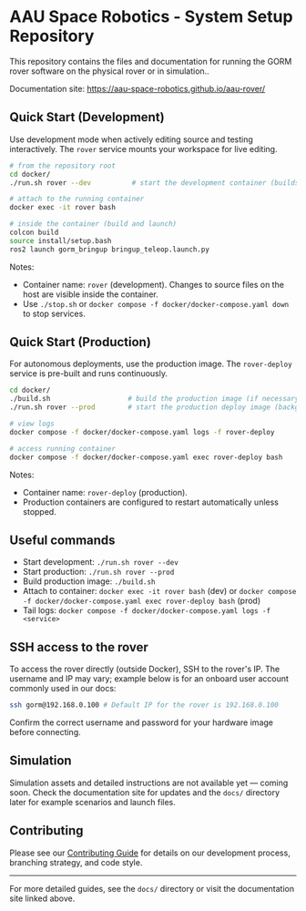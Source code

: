 # AAU Space Robotics - System Setup Repository
This repository contains the files and documentation for running the GORM rover software on the physical rover or in simulation..

Documentation site: https://aau-space-robotics.github.io/aau-rover/

## Quick Start (Development)

Use development mode when actively editing source and testing interactively. The `rover` service mounts your workspace for live editing.

```bash
# from the repository root
cd docker/
./run.sh rover --dev          # start the development container (builds and mounts source)

# attach to the running container
docker exec -it rover bash

# inside the container (build and launch)
colcon build
source install/setup.bash
ros2 launch gorm_bringup bringup_teleop.launch.py
```

Notes:
- Container name: `rover` (development). Changes to source files on the host are visible inside the container.
- Use `./stop.sh` or `docker compose -f docker/docker-compose.yaml down` to stop services.

## Quick Start (Production)

For autonomous deployments, use the production image. The `rover-deploy` service is pre-built and runs continuously.

```bash
cd docker/
./build.sh                   # build the production image (if necessary)
./run.sh rover --prod        # start the production deploy image (background)

# view logs
docker compose -f docker/docker-compose.yaml logs -f rover-deploy

# access running container
docker compose -f docker/docker-compose.yaml exec rover-deploy bash
```

Notes:
- Container name: `rover-deploy` (production).
- Production containers are configured to restart automatically unless stopped.

## Useful commands

- Start development: `./run.sh rover --dev`
- Start production: `./run.sh rover --prod`
- Build production image: `./build.sh`
- Attach to container: `docker exec -it rover bash` (dev) or `docker compose -f docker/docker-compose.yaml exec rover-deploy bash` (prod)
- Tail logs: `docker compose -f docker/docker-compose.yaml logs -f <service>`

## SSH access to the rover

To access the rover directly (outside Docker), SSH to the rover's IP. The username and IP may vary; example below is for an onboard user account commonly used in our docs:

```bash
ssh gorm@192.168.0.100 # Default IP for the rover is 192.168.0.100
```

Confirm the correct username and password for your hardware image before connecting.

## Simulation

Simulation assets and detailed instructions are not available yet — coming soon. Check the documentation site for updates and the `docs/` directory later for example scenarios and launch files.

## Contributing

Please see our [Contributing Guide](CONTRIBUTING.md) for details on our development process, branching strategy, and code style.

---

For more detailed guides, see the `docs/` directory or visit the documentation site linked above.
